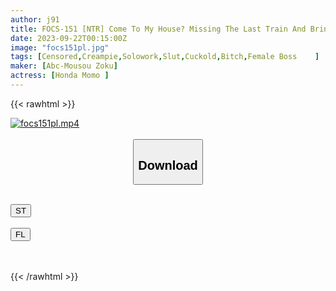 ```yaml
---
author: j91
title: FOCS-151 [NTR] Come To My House? Missing The Last Train And Bringing Back The Younger Younger Busty Female Boss Breast Pochi No Bra Temptation That Can't Be Refused Momo Honda
date: 2023-09-22T00:15:00Z
image: "focs151pl.jpg"
tags: [Censored,Creampie,Solowork,Slut,Cuckold,Bitch,Female Boss	]
maker: [Abc-Mousou Zoku]
actress: [Honda Momo ]
---
```



{{< rawhtml >}}

<div class="video" data-videoid="AMjqWy8Oq2HXRmJ">
    <a href="javascript:;">
        <img src="https://my.j91.asia/posts/focs151pl/focs151pl.jpg" width="WIDTH" height="HEIGHT" alt="focs151pl.mp4" loading="lazy">
    </a>
</div>

<script type="text/javascript" src="https://j91.asia/asset/on-demand-st.js"></script>

<br>
  <link rel="stylesheet" href="https://j91.asia/asset/bs5.css">
  
  <center>
  <button class="btn btn-primary" type="button" data-bs-toggle="collapse" data-bs-target=".multi-collapse" aria-expanded="false" aria-controls="multiCollapseExample1 multiCollapseExample2"><h2>Download</h2></button></center>
</p>
<div class="row">
  <div class="col">
    <div class="collapse multi-collapse" id="multiCollapseExample1">
      <div class="card card-body">
	      	      <br>
<div class="buttons">  
<a href="https://streamtape.to/v/AMjqWy8Oq2HXRmJ"><button class="btn-hover color-3"><i class="fa fa-download"></i> ST</button></a></div>
    </div>
  </div>
</div>
  <div class="col">
    <div class="collapse multi-collapse" id="multiCollapseExample2">
      <div class="card card-body">
	      <br>
<div class="buttons">
    <a href="https://filelions.online/f/toec58lw49zc"><button class="btn-hover color-9"><i class="fa fa-download"></i> FL</button></a></div>
<br><br>
      </div>
    </div>
  </div>
</div>

{{< /rawhtml >}}
